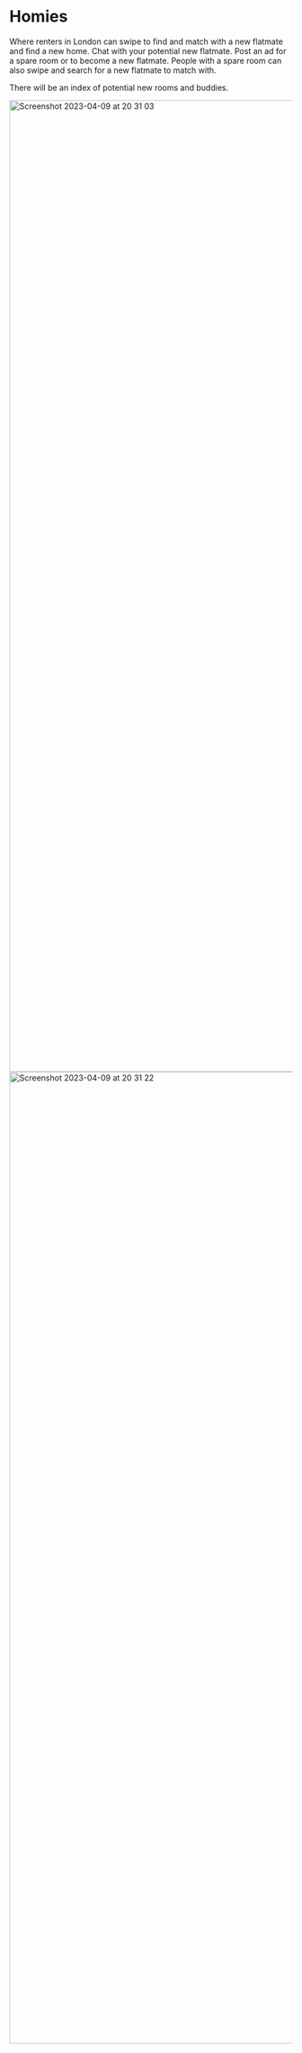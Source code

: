 # Homies

Where renters in London can swipe to  find and match with a new flatmate and find a new home. Chat with your potential new flatmate. Post an ad for a spare room or to become a new flatmate. People with a spare room can also swipe and search for a new flatmate to match with. 

There will be an index of potential new rooms and buddies. 

<img width="1728" alt="Screenshot 2023-04-09 at 20 31 03" src="https://user-images.githubusercontent.com/114405652/230792988-178ddc06-c33a-4b91-aaf2-fbb2cd3acb0e.png">

<img width="1728" alt="Screenshot 2023-04-09 at 20 31 22" src="https://user-images.githubusercontent.com/114405652/230792831-deff5e3d-ab52-4fb8-b3ce-18b77d2f5440.png">
